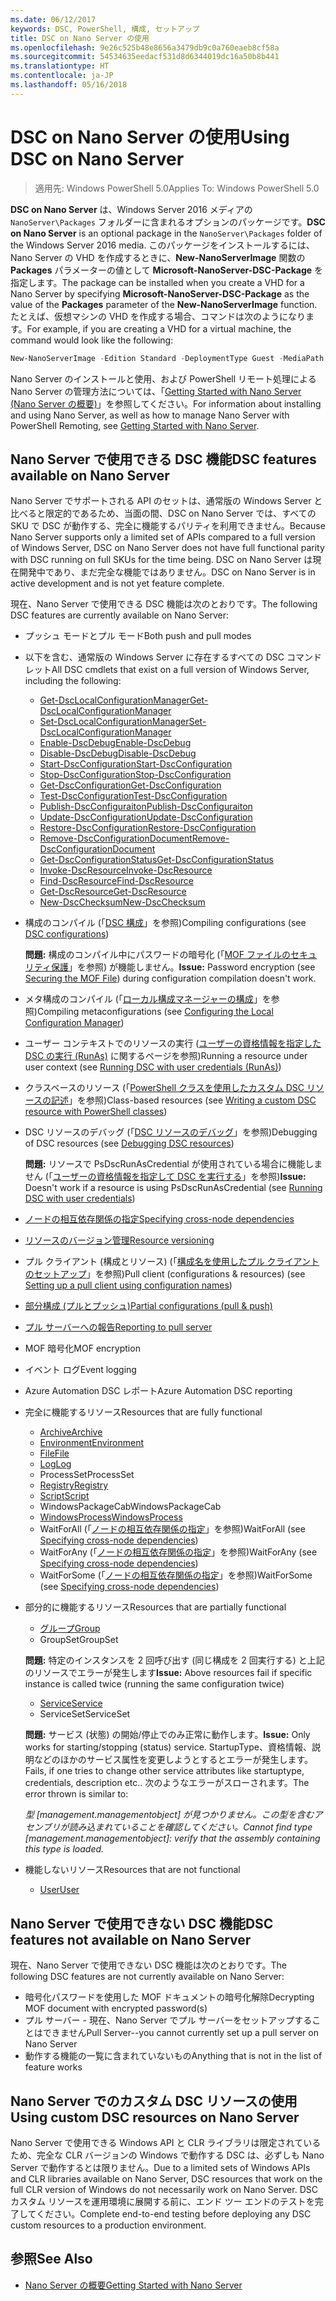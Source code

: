 ```yaml
---
ms.date: 06/12/2017
keywords: DSC, PowerShell, 構成, セットアップ
title: DSC on Nano Server の使用
ms.openlocfilehash: 9e26c525b48e8656a3479db9c0a760eaeb8cf58a
ms.sourcegitcommit: 54534635eedacf531d8d6344019dc16a50b8b441
ms.translationtype: HT
ms.contentlocale: ja-JP
ms.lasthandoff: 05/16/2018
---
```

# <a name="using-dsc-on-nano-server"></a><span data-ttu-id="c7131-103">DSC on Nano Server の使用</span><span class="sxs-lookup"><span data-stu-id="c7131-103">Using DSC on Nano Server</span></span>

> <span data-ttu-id="c7131-104">適用先: Windows PowerShell 5.0</span><span class="sxs-lookup"><span data-stu-id="c7131-104">Applies To: Windows PowerShell 5.0</span></span>

<span data-ttu-id="c7131-105">**DSC on Nano Server** は、Windows Server 2016 メディアの `NanoServer\Packages` フォルダーに含まれるオプションのパッケージです。</span><span class="sxs-lookup"><span data-stu-id="c7131-105">**DSC on Nano Server** is an optional package in the `NanoServer\Packages` folder of the Windows Server 2016 media.</span></span> <span data-ttu-id="c7131-106">このパッケージをインストールするには、Nano Server の VHD を作成するときに、**New-NanoServerImage** 関数の **Packages** パラメーターの値として **Microsoft-NanoServer-DSC-Package** を指定します。</span><span class="sxs-lookup"><span data-stu-id="c7131-106">The package can be installed when you create a VHD for a Nano Server by specifying **Microsoft-NanoServer-DSC-Package** as the value of the **Packages** parameter of the **New-NanoServerImage** function.</span></span> <span data-ttu-id="c7131-107">たとえば、仮想マシンの VHD を作成する場合、コマンドは次のようになります。</span><span class="sxs-lookup"><span data-stu-id="c7131-107">For example, if you are creating a VHD for a virtual machine, the command would look like the following:</span></span>

```powershell
New-NanoServerImage -Edition Standard -DeploymentType Guest -MediaPath f:\ -BasePath .\Base -TargetPath .\Nano1\Nano.vhd -ComputerName Nano1 -Packages Microsoft-NanoServer-DSC-Package
```

<span data-ttu-id="c7131-108">Nano Server のインストールと使用、および PowerShell リモート処理による Nano Server の管理方法については、「[Getting Started with Nano Server (Nano Server の概要)](https://technet.microsoft.com/library/mt126167.aspx)」を参照してください。</span><span class="sxs-lookup"><span data-stu-id="c7131-108">For information about installing and using Nano Server, as well as how to manage Nano Server with PowerShell Remoting, see [Getting Started with Nano Server](https://technet.microsoft.com/library/mt126167.aspx).</span></span>


## <a name="dsc-features-available-on-nano-server"></a><span data-ttu-id="c7131-109">Nano Server で使用できる DSC 機能</span><span class="sxs-lookup"><span data-stu-id="c7131-109">DSC features available on Nano Server</span></span>

 <span data-ttu-id="c7131-110">Nano Server でサポートされる API のセットは、通常版の Windows Server と比べると限定的であるため、当面の間、DSC on Nano Server では、すべての SKU で DSC が動作する、完全に機能するパリティを利用できません。</span><span class="sxs-lookup"><span data-stu-id="c7131-110">Because Nano Server supports only a limited set of APIs compared to a full version of Windows Server, DSC on Nano Server does not have full functional parity with DSC running on full SKUs for the time being.</span></span> <span data-ttu-id="c7131-111">DSC on Nano Server は現在開発中であり、まだ完全な機能ではありません。</span><span class="sxs-lookup"><span data-stu-id="c7131-111">DSC on Nano Server is in active development and is not yet feature complete.</span></span>

 <span data-ttu-id="c7131-112">現在、Nano Server で使用できる DSC 機能は次のとおりです。</span><span class="sxs-lookup"><span data-stu-id="c7131-112">The following DSC features are currently available on Nano Server:</span></span>


* <span data-ttu-id="c7131-113">プッシュ モードとプル モード</span><span class="sxs-lookup"><span data-stu-id="c7131-113">Both push and pull modes</span></span>

* <span data-ttu-id="c7131-114">以下を含む、通常版の Windows Server に存在するすべての DSC コマンドレット</span><span class="sxs-lookup"><span data-stu-id="c7131-114">All DSC cmdlets that exist on a full version of Windows Server, including the following:</span></span>
  * [<span data-ttu-id="c7131-115">Get-DscLocalConfigurationManager</span><span class="sxs-lookup"><span data-stu-id="c7131-115">Get-DscLocalConfigurationManager</span></span>](https://technet.microsoft.com/library/dn407378.aspx)
  * [<span data-ttu-id="c7131-116">Set-DscLocalConfigurationManager</span><span class="sxs-lookup"><span data-stu-id="c7131-116">Set-DscLocalConfigurationManager</span></span>](https://technet.microsoft.com/library/dn521621.aspx)
  * [<span data-ttu-id="c7131-117">Enable-DscDebug</span><span class="sxs-lookup"><span data-stu-id="c7131-117">Enable-DscDebug</span></span>](https://technet.microsoft.com/en-us/library/mt517870.aspx)
  * [<span data-ttu-id="c7131-118">Disable-DscDebug</span><span class="sxs-lookup"><span data-stu-id="c7131-118">Disable-DscDebug</span></span>](https://technet.microsoft.com/en-us/library/mt517872.aspx)
  * [<span data-ttu-id="c7131-119">Start-DscConfiguration</span><span class="sxs-lookup"><span data-stu-id="c7131-119">Start-DscConfiguration</span></span>](https://technet.microsoft.com/en-us/library/dn521623.aspx)
  * [<span data-ttu-id="c7131-120">Stop-DscConfiguration</span><span class="sxs-lookup"><span data-stu-id="c7131-120">Stop-DscConfiguration</span></span>](https://technet.microsoft.com/en-us/library/mt143542.aspx)
  * [<span data-ttu-id="c7131-121">Get-DscConfiguration</span><span class="sxs-lookup"><span data-stu-id="c7131-121">Get-DscConfiguration</span></span>](https://technet.microsoft.com/en-us/library/dn407379.aspx)
  * [<span data-ttu-id="c7131-122">Test-DscConfiguration</span><span class="sxs-lookup"><span data-stu-id="c7131-122">Test-DscConfiguration</span></span>](https://technet.microsoft.com/en-us/library/dn407382.aspx)
  * [<span data-ttu-id="c7131-123">Publish-DscConfiguraiton</span><span class="sxs-lookup"><span data-stu-id="c7131-123">Publish-DscConfiguraiton</span></span>](https://technet.microsoft.com/en-us/library/mt517875.aspx)
  * [<span data-ttu-id="c7131-124">Update-DscConfiguration</span><span class="sxs-lookup"><span data-stu-id="c7131-124">Update-DscConfiguration</span></span>](https://technet.microsoft.com/en-us/library/mt143541.aspx)
  * [<span data-ttu-id="c7131-125">Restore-DscConfiguration</span><span class="sxs-lookup"><span data-stu-id="c7131-125">Restore-DscConfiguration</span></span>](https://technet.microsoft.com/en-us/library/dn407383.aspx)
  * [<span data-ttu-id="c7131-126">Remove-DscConfigurationDocument</span><span class="sxs-lookup"><span data-stu-id="c7131-126">Remove-DscConfigurationDocument</span></span>](https://technet.microsoft.com/en-us/library/mt143544.aspx)
  * [<span data-ttu-id="c7131-127">Get-DscConfigurationStatus</span><span class="sxs-lookup"><span data-stu-id="c7131-127">Get-DscConfigurationStatus</span></span>](https://technet.microsoft.com/en-us/library/mt517868.aspx)
  * [<span data-ttu-id="c7131-128">Invoke-DscResource</span><span class="sxs-lookup"><span data-stu-id="c7131-128">Invoke-DscResource</span></span>](https://technet.microsoft.com/en-us/library/mt517869.aspx)
  * [<span data-ttu-id="c7131-129">Find-DscResource</span><span class="sxs-lookup"><span data-stu-id="c7131-129">Find-DscResource</span></span>](https://technet.microsoft.com/en-us/library/mt517874.aspx)
  * [<span data-ttu-id="c7131-130">Get-DscResource</span><span class="sxs-lookup"><span data-stu-id="c7131-130">Get-DscResource</span></span>](https://technet.microsoft.com/en-us/library/dn521625.aspx)
  * [<span data-ttu-id="c7131-131">New-DscChecksum</span><span class="sxs-lookup"><span data-stu-id="c7131-131">New-DscChecksum</span></span>](https://technet.microsoft.com/en-us/library/dn521622.aspx)

* <span data-ttu-id="c7131-132">構成のコンパイル (「[DSC 構成](configurations.md)」を参照)</span><span class="sxs-lookup"><span data-stu-id="c7131-132">Compiling configurations (see [DSC configurations](configurations.md))</span></span>

  <span data-ttu-id="c7131-133">**問題:** 構成のコンパイル中にパスワードの暗号化 (「[MOF ファイルのセキュリティ保護](securemof.md)」を参照) が機能しません。</span><span class="sxs-lookup"><span data-stu-id="c7131-133">**Issue:** Password encryption (see [Securing the MOF File](securemof.md)) during configuration compilation doesn't work.</span></span>

* <span data-ttu-id="c7131-134">メタ構成のコンパイル (「[ローカル構成マネージャーの構成](metaConfig.md)」を参照)</span><span class="sxs-lookup"><span data-stu-id="c7131-134">Compiling metaconfigurations (see [Configuring the Local Configuration Manager](metaConfig.md))</span></span>

* <span data-ttu-id="c7131-135">ユーザー コンテキストでのリソースの実行 ([ユーザーの資格情報を指定した DSC の実行 (RunAs)](runAsUser.md) に関するページを参照)</span><span class="sxs-lookup"><span data-stu-id="c7131-135">Running a resource under user context (see [Running DSC with user credentials (RunAs)](runAsUser.md))</span></span>

* <span data-ttu-id="c7131-136">クラスベースのリソース (「[PowerShell クラスを使用したカスタム DSC リソースの記述](authoringResourceClass.md)」を参照)</span><span class="sxs-lookup"><span data-stu-id="c7131-136">Class-based resources (see [Writing a custom DSC resource with PowerShell classes](authoringResourceClass.md))</span></span>

* <span data-ttu-id="c7131-137">DSC リソースのデバッグ (「[DSC リソースのデバッグ](debugresource.md)」を参照)</span><span class="sxs-lookup"><span data-stu-id="c7131-137">Debugging of DSC resources (see [Debugging DSC resources](debugresource.md))</span></span>

  <span data-ttu-id="c7131-138">**問題:** リソースで PsDscRunAsCredential が使用されている場合に機能しません (「[ユーザーの資格情報を指定して DSC を実行する](runAsUser.md)」を参照)</span><span class="sxs-lookup"><span data-stu-id="c7131-138">**Issue:** Doesn't work if a resource is using PsDscRunAsCredential (see [Running DSC with user credentials](runAsUser.md))</span></span>

* [<span data-ttu-id="c7131-139">ノードの相互依存関係の指定</span><span class="sxs-lookup"><span data-stu-id="c7131-139">Specifying cross-node dependencies</span></span>](crossNodeDependencies.md)

* [<span data-ttu-id="c7131-140">リソースのバージョン管理</span><span class="sxs-lookup"><span data-stu-id="c7131-140">Resource versioning</span></span>](sxsResource.md)

* <span data-ttu-id="c7131-141">プル クライアント (構成とリソース) (「[構成名を使用したプル クライアントのセットアップ](pullClientConfigNames.md)」を参照)</span><span class="sxs-lookup"><span data-stu-id="c7131-141">Pull client (configurations & resources) (see [Setting up a pull client using configuration names](pullClientConfigNames.md))</span></span>

* [<span data-ttu-id="c7131-142">部分構成 (プルとプッシュ)</span><span class="sxs-lookup"><span data-stu-id="c7131-142">Partial configurations (pull & push)</span></span>](partialConfigs.md)

* [<span data-ttu-id="c7131-143">プル サーバーへの報告</span><span class="sxs-lookup"><span data-stu-id="c7131-143">Reporting to pull server</span></span>](reportServer.md)

* <span data-ttu-id="c7131-144">MOF 暗号化</span><span class="sxs-lookup"><span data-stu-id="c7131-144">MOF encryption</span></span>

* <span data-ttu-id="c7131-145">イベント ログ</span><span class="sxs-lookup"><span data-stu-id="c7131-145">Event logging</span></span>

* <span data-ttu-id="c7131-146">Azure Automation DSC レポート</span><span class="sxs-lookup"><span data-stu-id="c7131-146">Azure Automation DSC reporting</span></span>

* <span data-ttu-id="c7131-147">完全に機能するリソース</span><span class="sxs-lookup"><span data-stu-id="c7131-147">Resources that are fully functional</span></span>
  * [<span data-ttu-id="c7131-148">Archive</span><span class="sxs-lookup"><span data-stu-id="c7131-148">Archive</span></span>](archiveResource.md)
  * [<span data-ttu-id="c7131-149">Environment</span><span class="sxs-lookup"><span data-stu-id="c7131-149">Environment</span></span>](environmentResource.md)
  * [<span data-ttu-id="c7131-150">File</span><span class="sxs-lookup"><span data-stu-id="c7131-150">File</span></span>](fileResource.md)
  * [<span data-ttu-id="c7131-151">Log</span><span class="sxs-lookup"><span data-stu-id="c7131-151">Log</span></span>](logResource.md)
  * <span data-ttu-id="c7131-152">ProcessSet</span><span class="sxs-lookup"><span data-stu-id="c7131-152">ProcessSet</span></span>
  * [<span data-ttu-id="c7131-153">Registry</span><span class="sxs-lookup"><span data-stu-id="c7131-153">Registry</span></span>](registryResource.md)
  * [<span data-ttu-id="c7131-154">Script</span><span class="sxs-lookup"><span data-stu-id="c7131-154">Script</span></span>](scriptResource.md)
  * <span data-ttu-id="c7131-155">WindowsPackageCab</span><span class="sxs-lookup"><span data-stu-id="c7131-155">WindowsPackageCab</span></span>
  * [<span data-ttu-id="c7131-156">WindowsProcess</span><span class="sxs-lookup"><span data-stu-id="c7131-156">WindowsProcess</span></span>](windowsProcessResource.md)
  * <span data-ttu-id="c7131-157">WaitForAll (「[ノードの相互依存関係の指定](crossNodeDependencies.md)」を参照)</span><span class="sxs-lookup"><span data-stu-id="c7131-157">WaitForAll (see [Specifying cross-node dependencies](crossNodeDependencies.md))</span></span>
  * <span data-ttu-id="c7131-158">WaitForAny (「[ノードの相互依存関係の指定](crossNodeDependencies.md)」を参照)</span><span class="sxs-lookup"><span data-stu-id="c7131-158">WaitForAny (see [Specifying cross-node dependencies](crossNodeDependencies.md))</span></span>
  * <span data-ttu-id="c7131-159">WaitForSome (「[ノードの相互依存関係の指定](crossNodeDependencies.md)」を参照)</span><span class="sxs-lookup"><span data-stu-id="c7131-159">WaitForSome (see [Specifying cross-node dependencies](crossNodeDependencies.md))</span></span>

* <span data-ttu-id="c7131-160">部分的に機能するリソース</span><span class="sxs-lookup"><span data-stu-id="c7131-160">Resources that are partially functional</span></span>
  * [<span data-ttu-id="c7131-161">グループ</span><span class="sxs-lookup"><span data-stu-id="c7131-161">Group</span></span>](groupResource.md)
  * <span data-ttu-id="c7131-162">GroupSet</span><span class="sxs-lookup"><span data-stu-id="c7131-162">GroupSet</span></span>

  <span data-ttu-id="c7131-163">**問題:** 特定のインスタンスを 2 回呼び出す (同じ構成を 2 回実行する) と上記のリソースでエラーが発生します</span><span class="sxs-lookup"><span data-stu-id="c7131-163">**Issue:** Above resources fail if specific instance is called twice (running the same configuration twice)</span></span>

  * [<span data-ttu-id="c7131-164">Service</span><span class="sxs-lookup"><span data-stu-id="c7131-164">Service</span></span>](serviceResource.md)
  * <span data-ttu-id="c7131-165">ServiceSet</span><span class="sxs-lookup"><span data-stu-id="c7131-165">ServiceSet</span></span>

  <span data-ttu-id="c7131-166">**問題:** サービス (状態) の開始/停止でのみ正常に動作します。</span><span class="sxs-lookup"><span data-stu-id="c7131-166">**Issue:** Only works for starting/stopping (status) service.</span></span> <span data-ttu-id="c7131-167">StartupType、資格情報、説明などのほかのサービス属性を変更しようとするとエラーが発生します。</span><span class="sxs-lookup"><span data-stu-id="c7131-167">Fails, if one tries to change other service attributes like startuptype, credentials, description etc..</span></span> <span data-ttu-id="c7131-168">次のようなエラーがスローされます。</span><span class="sxs-lookup"><span data-stu-id="c7131-168">The error thrown is similar to:</span></span>

  <span data-ttu-id="c7131-169">*型 [management.managementobject] が見つかりません。この型を含むアセンブリが読み込まれていることを確認してください。*</span><span class="sxs-lookup"><span data-stu-id="c7131-169">*Cannot find type [management.managementobject]: verify that the assembly containing this type is loaded.*</span></span>

* <span data-ttu-id="c7131-170">機能しないリソース</span><span class="sxs-lookup"><span data-stu-id="c7131-170">Resources that are not functional</span></span>
  * [<span data-ttu-id="c7131-171">User</span><span class="sxs-lookup"><span data-stu-id="c7131-171">User</span></span>](userResource.md)


## <a name="dsc-features-not-available-on-nano-server"></a><span data-ttu-id="c7131-172">Nano Server で使用できない DSC 機能</span><span class="sxs-lookup"><span data-stu-id="c7131-172">DSC features not available on Nano Server</span></span>

<span data-ttu-id="c7131-173">現在、Nano Server で使用できない DSC 機能は次のとおりです。</span><span class="sxs-lookup"><span data-stu-id="c7131-173">The following DSC features are not currently available on Nano Server:</span></span>

* <span data-ttu-id="c7131-174">暗号化パスワードを使用した MOF ドキュメントの暗号化解除</span><span class="sxs-lookup"><span data-stu-id="c7131-174">Decrypting MOF document with encrypted password(s)</span></span>
* <span data-ttu-id="c7131-175">プル サーバー - 現在、Nano Server でプル サーバーをセットアップすることはできません</span><span class="sxs-lookup"><span data-stu-id="c7131-175">Pull Server--you cannot currently set up a pull server on Nano Server</span></span>
* <span data-ttu-id="c7131-176">動作する機能の一覧に含まれていないもの</span><span class="sxs-lookup"><span data-stu-id="c7131-176">Anything that is not in the list of feature works</span></span>

## <a name="using-custom-dsc-resources-on-nano-server"></a><span data-ttu-id="c7131-177">Nano Server でのカスタム DSC リソースの使用</span><span class="sxs-lookup"><span data-stu-id="c7131-177">Using custom DSC resources on Nano Server</span></span>

<span data-ttu-id="c7131-178">Nano Server で使用できる Windows API と CLR ライブラリは限定されているため、完全な CLR バージョンの Windows で動作する DSC は、必ずしも Nano Server で動作するとは限りません。</span><span class="sxs-lookup"><span data-stu-id="c7131-178">Due to a limited sets of Windows APIs and CLR libraries available on Nano Server, DSC resources that work on the full CLR version of Windows do not necessarily work on Nano Server.</span></span>
<span data-ttu-id="c7131-179">DSC カスタム リソースを運用環境に展開する前に、エンド ツー エンドのテストを完了してください。</span><span class="sxs-lookup"><span data-stu-id="c7131-179">Complete end-to-end testing before deploying any DSC custom resources to a production environment.</span></span>

## <a name="see-also"></a><span data-ttu-id="c7131-180">参照</span><span class="sxs-lookup"><span data-stu-id="c7131-180">See Also</span></span>
- [<span data-ttu-id="c7131-181">Nano Server の概要</span><span class="sxs-lookup"><span data-stu-id="c7131-181">Getting Started with Nano Server</span></span>](https://technet.microsoft.com/library/mt126167.aspx)